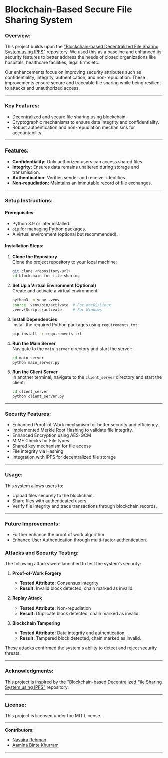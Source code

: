 

# **Blockchain-Based Secure File Sharing System**

### **Overview:**  
This project builds upon the ["Blockchain-based Decentralized File Sharing System using IPFS"](https://github.com/ruchi26/Blockchain-based-Decentralized-File-Sharing-System-using-IPFS) repository. We used this as a baseline and enhanced its security features to better address the needs of closed organizations like hospitals, healthcare facilities, legal firms etc.  

Our enhancements focus on improving security attributes such as confidentiality, integrity, authentication, and non-repudiation. These improvements ensure secure and traceable file sharing while being resilient to attacks and unauthorized access.  

---

### **Key Features:**  
- Decentralized and secure file sharing using blockchain.  
- Cryptographic mechanisms to ensure data integrity and confidentiality.  
- Robust authentication and non-repudiation mechanisms for accountability.  

---

### **Features:**  
- **Confidentiality:** Only authorized users can access shared files.  
- **Integrity:** Ensures data remains unaltered during storage and transmission.  
- **Authentication:** Verifies sender and receiver identities.  
- **Non-repudiation:** Maintains an immutable record of file exchanges.  

---

### **Setup Instructions:**  

#### **Prerequisites:**  
- Python 3.9 or later installed.  
- `pip` for managing Python packages.  
- A virtual environment (optional but recommended).  

#### **Installation Steps:**  
1. **Clone the Repository**  
   Clone the project repository to your local machine:  
   ```bash
   git clone <repository-url>  
   cd blockchain-for-file-sharing  
   ```  

2. **Set Up a Virtual Environment (Optional)**  
   Create and activate a virtual environment:  
   ```bash
   python3 -m venv .venv  
   source .venv/bin/activate  # For macOS/Linux  
   .venv\Scripts\activate     # For Windows  
   ```  

3. **Install Dependencies**  
   Install the required Python packages using `requirements.txt`:  
   ```bash
   pip install -r requirements.txt  
   ```  

4. **Run the Main Server**  
   Navigate to the `main_server` directory and start the server:  
   ```bash
   cd main_server  
   python main_server.py  
   ```  

5. **Run the Client Server**  
   In another terminal, navigate to the `client_server` directory and start the client:  
   ```bash
   cd client_server  
   python client_server.py  
   ```  

---

### **Security Features:**  
- Enhanced Proof-of-Work mechanism for better security and efficiency.  
- Implemented Merkle Root Hashing to validate file integrity.  
- Enhanced Encryption using AES-GCM
- MIME Checks for File types
- Shared key mechanism for file access
- File integrity via Hashing
- Integration with IPFS for decentralized file storage
---

### **Usage:**  
This system allows users to:  
- Upload files securely to the blockchain.  
- Share files with authenticated users.  
- Verify file integrity and trace transactions through blockchain records.  

---

### **Future Improvements:**  
- Further enhance the proof of work algorithm  
- Enhance User Authentication through multi-factor authentication. 
 
### **Attacks and Security Testing:**

The following attacks were launched to test the system’s security:

1. **Proof-of-Work Forgery**  
   - **Tested Attribute:** Consensus integrity  
   - **Result:** Invalid block detected, chain marked as invalid.

2. **Replay Attack**  
   - **Tested Attribute:** Non-repudiation  
   - **Result:** Duplicate block detected, chain marked as invalid.

3. **Blockchain Tampering**  
   - **Tested Attribute:** Data integrity and authentication  
   - **Result:** Tampered block detected, chain marked as invalid.
   
These attacks confirmed the system's ability to detect and reject security threats.

---

### **Acknowledgments:**  
This project is inspired by the ["Blockchain-based Decentralized File Sharing System using IPFS"](https://github.com/ruchi26/Blockchain-based-Decentralized-File-Sharing-System-using-IPFS) repository.  

---

### **License:**  
This project is licensed under the MIT License.  

---

**Contributors:**
- [Navaira Rehman](https://github.com/NavairaRehman)
- [Aamina Binte Khurram](https://github.com/aaminaa01)


--- 